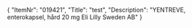 {
  "ItemNr": "019421",
  "Title": "test",
  "Description": "YENTREVE, enterokapsel, hård 20 mg Eli Lilly Sweden AB"
}